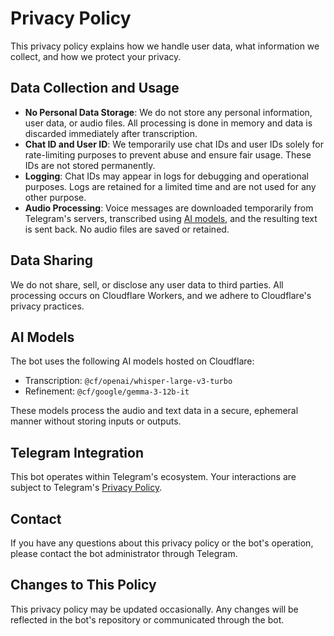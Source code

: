 # Privacy Policy

This privacy policy explains how we handle user data, what information we collect, and how we protect your privacy.

## Data Collection and Usage

- **No Personal Data Storage**: We do not store any personal information, user data, or audio files. All processing is done in memory and data is discarded immediately after transcription.
- **Chat ID and User ID**: We temporarily use chat IDs and user IDs solely for rate-limiting purposes to prevent abuse and ensure fair usage. These IDs are not stored permanently.
- **Logging**: Chat IDs may appear in logs for debugging and operational purposes. Logs are retained for a limited time and are not used for any other purpose.
- **Audio Processing**: Voice messages are downloaded temporarily from Telegram's servers, transcribed using [AI models](#ai-models), and the resulting text is sent back. No audio files are saved or retained.

## Data Sharing

We do not share, sell, or disclose any user data to third parties. All processing occurs on Cloudflare Workers, and we adhere to Cloudflare's privacy practices.

## AI Models

The bot uses the following AI models hosted on Cloudflare:

- Transcription: `@cf/openai/whisper-large-v3-turbo`
- Refinement: `@cf/google/gemma-3-12b-it`

These models process the audio and text data in a secure, ephemeral manner without storing inputs or outputs.

## Telegram Integration

This bot operates within Telegram's ecosystem. Your interactions are subject to Telegram's [Privacy Policy](https://telegram.org/privacy).

## Contact

If you have any questions about this privacy policy or the bot's operation, please contact the bot administrator through Telegram.

## Changes to This Policy

This privacy policy may be updated occasionally. Any changes will be reflected in the bot's repository or communicated through the bot.
